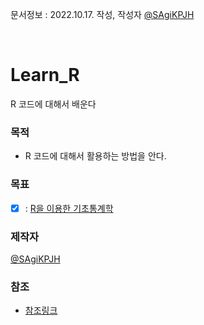 문서정보 : 2022.10.17. 작성, 작성자 [@SAgiKPJH](https://github.com/SAgiKPJH)

<br>

# Learn_R
R 코드에 대해서 배운다


### 목적
- R 코드에 대해서 활용하는 방법을 안다.

### 목표
- [x] : [R을 이용한 기초통계학]()

### 제작자
[@SAgiKPJH](https://github.com/SAgiKPJH)

### 참조

- [참조링크](참조링크)
